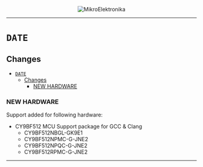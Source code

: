 <p align="center">
  <img src="http://www.mikroe.com/img/designs/beta/logo_small.png?raw=true" alt="MikroElektronika"/>
</p>

---

# `DATE`

## Changes

- [`DATE`](#date)
  - [Changes](#changes)
    - [NEW HARDWARE](#new-hardware)

### NEW HARDWARE

Support added for following hardware:

+ CY9BF512 MCU Support package for GCC & Clang
  + CY9BF512NBGL-GK9E1
  + CY9BF512NPMC-G-JNE2
  + CY9BF512NPQC-G-JNE2
  + CY9BF512RPMC-G-JNE2

---
